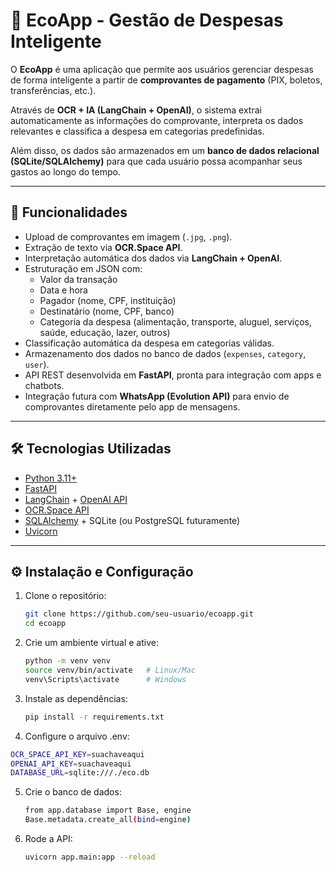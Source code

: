 # 💸 EcoApp - Gestão de Despesas Inteligente

O **EcoApp** é uma aplicação que permite aos usuários gerenciar despesas de forma inteligente a partir de **comprovantes de pagamento** (PIX, boletos, transferências, etc.).  

Através de **OCR + IA (LangChain + OpenAI)**, o sistema extrai automaticamente as informações do comprovante, interpreta os dados relevantes e classifica a despesa em categorias predefinidas.  

Além disso, os dados são armazenados em um **banco de dados relacional (SQLite/SQLAlchemy)** para que cada usuário possa acompanhar seus gastos ao longo do tempo.

---

## 🚀 Funcionalidades

- Upload de comprovantes em imagem (`.jpg`, `.png`).
- Extração de texto via **OCR.Space API**.
- Interpretação automática dos dados via **LangChain + OpenAI**.
- Estruturação em JSON com:
  - Valor da transação  
  - Data e hora  
  - Pagador (nome, CPF, instituição)  
  - Destinatário (nome, CPF, banco)  
  - Categoria da despesa (alimentação, transporte, aluguel, serviços, saúde, educação, lazer, outros)
- Classificação automática da despesa em categorias válidas.
- Armazenamento dos dados no banco de dados (`expenses`, `category`, `user`).
- API REST desenvolvida em **FastAPI**, pronta para integração com apps e chatbots.
- Integração futura com **WhatsApp (Evolution API)** para envio de comprovantes diretamente pelo app de mensagens.

---

## 🛠️ Tecnologias Utilizadas

- [Python 3.11+](https://www.python.org/)
- [FastAPI](https://fastapi.tiangolo.com/)
- [LangChain](https://www.langchain.com/) + [OpenAI API](https://platform.openai.com/)
- [OCR.Space API](https://ocr.space/OCRAPI)
- [SQLAlchemy](https://www.sqlalchemy.org/) + SQLite (ou PostgreSQL futuramente)
- [Uvicorn](https://www.uvicorn.org/)

---

## ⚙️ Instalação e Configuração

1. Clone o repositório:
   ```bash
   git clone https://github.com/seu-usuario/ecoapp.git
   cd ecoapp


2. Crie um ambiente virtual e ative:

    ```bash
    python -m venv venv
    source venv/bin/activate   # Linux/Mac
    venv\Scripts\activate      # Windows
    ````


3. Instale as dependências:
    ```bash
    pip install -r requirements.txt
    ````

4. Configure o arquivo .env:

  ```bash
  OCR_SPACE_API_KEY=suachaveaqui
  OPENAI_API_KEY=suachaveaqui
  DATABASE_URL=sqlite:///./eco.db
  ````

5. Crie o banco de dados:
    ```bash
    from app.database import Base, engine
    Base.metadata.create_all(bind=engine)
    ````


6. Rode a API:
    ```bash
    uvicorn app.main:app --reload
    ````
